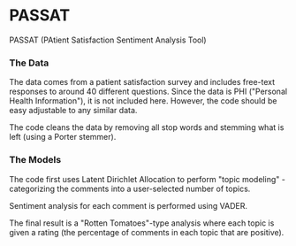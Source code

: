 # PASSAT
PASSAT (PAtient Satisfaction Sentiment Analysis Tool)

### The Data
The data comes from a patient satisfaction survey and includes free-text responses to around 40 different questions.  Since the data is PHI ("Personal Health Information"), it is not included here.  However, the code should be easy adjustable to any similar data.

The code cleans the data by removing all stop words and stemming what is left (using a Porter stemmer).

### The Models
The code first uses Latent Dirichlet Allocation to perform "topic modeling" - categorizing the comments into a user-selected number of topics. 

Sentiment analysis for each comment is performed using VADER.

The final result is a "Rotten Tomatoes"-type analysis where each topic is given a rating (the percentage of comments in each topic that are positive).
